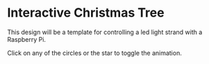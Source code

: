 # Interactive Christmas Tree

This design will be a template for controlling a led light strand with a Raspberry Pi.

Click on any of the circles or the star to toggle the animation.
